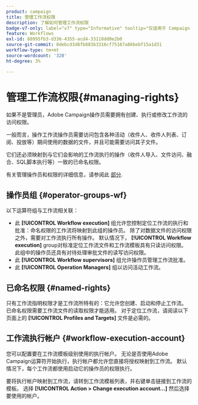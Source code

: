 ```yaml
---
product: campaign
title: 管理工作流权限
description: 了解如何管理工作流权限
badge-v7-only: label="v7" type="Informative" tooltip="仅适用于 Campaign Classic v7"
feature: Workflows
exl-id: 88995fb3-d336-4355-acd4-33118dd0e2b0
source-git-commit: 8debcd3d8fb883b3316cf75187a86bebf15a1d31
workflow-type: tm+mt
source-wordcount: '328'
ht-degree: 3%

---
```


# 管理工作流权限{#managing-rights}



如果不是管理员，Adobe Campaign操作员需要拥有创建、执行或修改工作流的访问权限。

一般而言，操作工作流操作员需要访问包含各种活动（收件人、收件人列表、订阅、投放等）期间使用的数据的文件，并且可能需要访问其子文件。

它们还必须映射到与它们会影响的工作流执行的操作（收件人导入、文件访问、融合、SQL脚本执行等）一致的已命名权限。

有关管理操作员和权限的详细信息，请参阅此 [部分](../../platform/using/access-management.md).

## 操作员组 {#operator-groups-wf}

以下运算符组与工作流相关联：

* 此 **[!UICONTROL Workflow execution]** 组允许您控制定位工作流的执行和批准：命名权限的工作流将映射到此组的操作员。 除了对数据文件的访问权限之外，需要对工作流执行所有操作。 默认情况下， **[!UICONTROL Workflow execution]** group对标准定位工作流文件和工作流模板具有只读访问权限。 此组中的操作员还具有对待处理审批文件的读写访问权限。
* 此 **[!UICONTROL Workflow supervisors]** 组允许操作员管理工作流批准。
* 此 **[!UICONTROL Operation Managers]** 组以访问活动工作流。

## 已命名权限 {#named-rights}

只有工作流指明权限才是工作流所特有的：它允许您创建、启动和停止工作流。 已命名权限需要工作流文件的读取权限才能适用。 对于定位工作流，请阅读以下页面上的 **[!UICONTROL Profiles and Targets]** 文件是必需的。

## 工作流执行帐户 {#workflow-execution-account}

您可以配置要在工作流模板级别使用的执行帐户。 无论是否使用Adobe Campaign运算符开始执行，执行帐户都允许您直接将授权映射到工作流。 默认情况下，每个工作流都使用启动它的操作员的权限执行。

要将执行帐户映射到工作流，请转到工作流模板列表，并右键单击链接到工作流的模板。 选择 **[!UICONTROL Action > Change execution account...]** 然后选择要使用的帐户。
